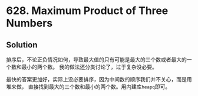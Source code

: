 # 628. Maximum Product of Three Numbers

## Solution

排序后，不论正负情况如何，导致最大值的只有可能是最大的三个数或者最大的一个数和最小的两个数。
我的做法还分类讨论了，过于复杂没必要。

最快的答案更加好，实际上没必要排序，因为中间数的顺序我们并不关心，而是用堆来做，
直接找到最大的三个数和最小的两个数。用内建库`heapq`即可。